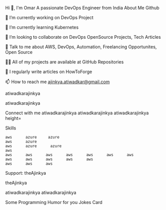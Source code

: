 Hi 👋, I'm Omar
A passionate DevOps Engineer from India
About Me 
Github

🔭 I’m currently working on DevOps Project

🌱 I’m currently learning Kubernetes

👯 I’m looking to collaborate on DevOps OpenSource Projects, Tech Articles

💬 Talk to me about AWS, DevOps, Automation, Freelancing Opportunites, Open Source

👨‍💻 All of my projects are available at GitHub Repositories

📝 I regularly write articles on HowToForge

📫 How to reach me ajinkya.atiwadkar@gmail.com





atiwadkarajinkya

atiwadkarajinkya

Connect with me 
atiwadkarajinkya atiwadkarajinkya atiwadkarajinkya height=


Skills

	aws      azure     azure
	aws      azure
	aws      azure      azure
	aws     
	aws      aws      aws      aws      aws      aws      aws     
	aws      aws      aws      aws      aws     
	aws      aws      aws     
Support:
theAjinkya

theAjinkya









atiwadkarajinkya     atiwadkarajinkya

Some Programming Humor for you 
Jokes Card
